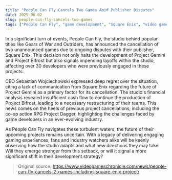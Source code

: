 ```yaml
---
title: "People Can Fly Cancels Two Games Amid Publisher Disputes"
date: 2025-06-02
slug: people-can-fly-cancels-two-games
tags: ["People Can Fly", "game development", "Square Enix", "video games"]
---
```


In a significant turn of events, People Can Fly, the studio behind popular titles like Gears of War and Outriders, has announced the cancellation of two unannounced games due to ongoing disputes with their publisher, Square Enix. This decision not only halts the development of Project Gemini and Project Bifrost but also signals impending layoffs within the studio, affecting over 30 developers who were previously engaged in these projects.

CEO Sebastian Wojciechowski expressed deep regret over the situation, citing a lack of communication from Square Enix regarding the future of Project Gemini as a primary factor for its cancellation. The studio's financial analysis revealed insufficient cash flow to continue the production of Project Bifrost, leading to a necessary restructuring of their teams. This news comes on the heels of previous project cancellations, including the co-op action RPG Project Dagger, highlighting the challenges faced by game developers in an ever-evolving industry.

As People Can Fly navigates these turbulent waters, the future of their upcoming projects remains uncertain. With a legacy of delivering engaging gaming experiences, fans and industry watchers alike will be keenly observing how the studio adapts and what new directions they may take. Will they emerge stronger from this setback, or will it signal a more significant shift in their development strategy?

> Original source: https://www.videogameschronicle.com/news/people-can-fly-cancels-2-games-including-square-enix-project/